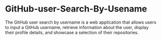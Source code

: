# GitHub-user-Search-By-Usename
The GitHub user search by username is a web application that allows users to input a GitHub username, retrieve information about the user, display their profile details, and showcase a selection of their repositories.
